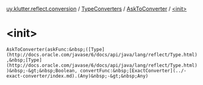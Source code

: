 [uy.klutter.reflect.conversion](../../index.md) / [TypeConverters](../index.md) / [AskToConverter](index.md) / [&lt;init&gt;](.)


# &lt;init&gt;

`AskToConverter(askFunc:&nbsp;([Type](http://docs.oracle.com/javase/6/docs/api/java/lang/reflect/Type.html),&nbsp;[Type](http://docs.oracle.com/javase/6/docs/api/java/lang/reflect/Type.html))&nbsp;-&gt;&nbsp;Boolean, convertFunc:&nbsp;[ExactConverter](../-exact-converter/index.md).(Any)&nbsp;-&gt;&nbsp;Any)`


